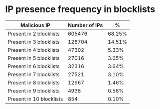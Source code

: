 # IP presence frequency in blocklists
| Malicious IP | Number of IPs | % |
|----|----|----|
| Present in 2 blocklists | 605476 | 68.25% |
| Present in 3 blocklists | 128704 | 14.51% |
| Present in 4 blocklists | 47302 | 5.33% |
| Present in 5 blocklists | 27016 | 3.05% |
| Present in 6 blocklists | 32316 | 3.64% |
| Present in 7 blocklists | 27521 | 3.10% |
| Present in 8 blocklists | 12967 | 1.46% |
| Present in 9 blocklists | 4938 | 0.56% |
| Present in 10 blocklists | 854 | 0.10% |
